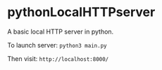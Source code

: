 # pythonLocalHTTPserver
A basic local HTTP server in python.

To launch server:
`python3 main.py`

Then visit: `http://localhost:8000/`
